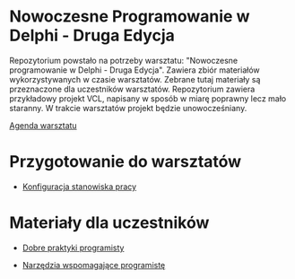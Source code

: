 ﻿# Nowoczesne Programowanie w Delphi - Druga Edycja 

Repozytorium powstało na potrzeby warsztatu: "Nowoczesne programowanie w Delphi - Druga Edycja". Zawiera zbiór materiałów wykorzystywanych w czasie warsztatów. Zebrane tutaj materiały są przeznaczone dla uczestników warsztatów. Repozytorium zawiera przykładowy projekt VCL, napisany w sposób w miarę poprawny lecz mało staranny. W trakcie warsztatów projekt będzie unowocześniany.

[Agenda warsztatu](./doc/WorkshopAgenda.md)

# Przygotowanie do warsztatów

* [Konfiguracja stanowiska pracy](./doc/Configuration.md)

# Materiały dla uczestników

* [Dobre praktyki programisty](./doc/GoodPractices.md)

* [Narzędzia wspomagające programistę](./doc/DelphiTools.md)
